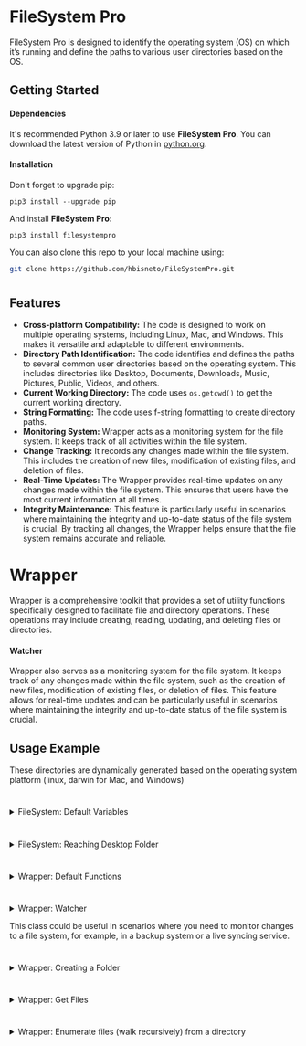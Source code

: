 # FileSystem Pro

FileSystem Pro is designed to identify the operating system (OS) on which it’s running and define the paths to various user directories based on the OS.

## Getting Started

#### Dependencies

It's recommended Python 3.9 or later to use **FileSystem Pro**. You can download the latest version of Python in [python.org](https://www.python.org/).

#### Installation

Don't forget to upgrade pip:

```
pip3 install --upgrade pip
```

And install **FileSystem Pro:**

```
pip3 install filesystempro
```

You can also clone this repo to your local machine using:

```sh
git clone https://github.com/hbisneto/FileSystemPro.git
```

#

## Features
- **Cross-platform Compatibility:** The code is designed to work on multiple operating systems, including Linux, Mac, and Windows. This makes it versatile and adaptable to different environments.
- **Directory Path Identification:** The code identifies and defines the paths to several common user directories based on the operating system. This includes directories like Desktop, Documents, Downloads, Music, Pictures, Public, Videos, and others.
- **Current Working Directory:** The code uses `os.getcwd()` to get the current working directory.
- **String Formatting:** The code uses f-string formatting to create directory paths.
- **Monitoring System:** Wrapper acts as a monitoring system for the file system. It keeps track of all activities within the file system.
- **Change Tracking:** It records any changes made within the file system. This includes the creation of new files, modification of existing files, and deletion of files.
- **Real-Time Updates:** The Wrapper provides real-time updates on any changes made within the file system. This ensures that users have the most current information at all times.
- **Integrity Maintenance:** This feature is particularly useful in scenarios where maintaining the integrity and up-to-date status of the file system is crucial. By tracking all changes, the Wrapper helps ensure that the file system remains accurate and reliable.

#

# Wrapper

Wrapper is a comprehensive toolkit that provides a set of utility functions specifically designed to facilitate file and directory operations. These operations may include creating, reading, updating, and deleting files or directories.

#### Watcher

Wrapper also serves as a monitoring system for the file system. It keeps track of any changes made within the file system, such as the creation of new files, modification of existing files, or deletion of files. This feature allows for real-time updates and can be particularly useful in scenarios where maintaining the integrity and up-to-date status of the file system is crucial.

## Usage Example

These directories are dynamically generated based on the operating system platform (linux, darwin for Mac, and Windows)
#

<details>
<summary>FileSystem: Default Variables</summary>

```py
import filesystem as fs

# prints the current directory
print(fs.CURRENT_LOCATION)

# prints the User directory
print(fs.user)

# prints the Desktop directory
print(fs.desktop)

# prints the Documents directory
print(fs.documents)

# prints the Downloads directory
print(fs.downloads)

# prints the Music directory
print(fs.music)

# prints the Pictures directory
print(fs.pictures)

# prints the Public directory
print(fs.public)

# prints the Videos directory
print(fs.videos)

# prints Templates directory folder in Linux Environments
print(fs.linux_templates) # (specific to Linux)

# prints Applications directory folder in macOS Environments
print(fs.mac_applications) # (specific to Mac)

# prints Movies directory folder in macOS Environments
print(fs.mac_movies) # (specific to Mac)

# prints ApplicationData directory folder in Windows Environments
print(fs.windows_applicationData) # (specific to Windows)

# prints LocalAppData directory folder in Windows Environments
print(fs.windows_localappdata) # (specific to Windows)

# prints Temp directory folder in Windows Environments
print(fs.windows_temp) # (specific to Windows)

# prints Favorites directory folder in Windows Environments
print(fs.windows_favorites) # (specific to Windows)
```

</details>

#

<details>
<summary>FileSystem: Reaching Desktop Folder</summary>

The following example shows how to get the `Desktop` directory path

```py
import filesystem as fs

desk = fs.desktop

print(desk)
```

Output:

```sh
## On Linux
/home/YOU/Desktop

## On macOS
/Users/YOU/Desktop

## On Windows
C:\Users\YOU\Desktop
```
</details>

#

<details>
<summary>Wrapper: Default Functions</summary>

1. `create_directory(path, create_subdirs=True)`: This function is used to create a directory at the specified `path`. If `create_subdirs` is `True`, the function creates all intermediate-level directories needed to contain the leaf directory. If `create_subdirs` is `False`, the function will raise an error if the directory already exists or if any intermediate-level directories in the path do not exist. Default is **`True`**
<br>If the directories already exist, it does nothing.

2. `create_file(file_name, path, text)`: This function opens a file with the name `file_name` in the directory specified by `path` and writes the content of `text` into the file.

3. `delete(path, recursive=False)`: This function is designed to delete a directory at a given `path`.
<br>If `recursive` is set to `True`, the function will delete the directory and all its contents. If it’s `False`, the function will only delete the directory if it’s empty. Default is **`False`**.

4. `enumerate_files(path)`: This function performs a depth-first traversal of the directory tree at the given path (after expanding any user home directory symbols). It returns a list of dictionaries containing the attributes of each file and directory in the tree.

5. `get_files(path)`: This function takes a path as input (which can include wildcards), expands any user home directory symbols (`~`), and returns a list of dictionaries containing the attributes of each file or directory that matches the path.

6. `get_path_properties(pathname)`: This function takes a file or directory path as input and returns a dictionary containing various attributes of the file or directory. These attributes include the time of last modification, creation time, last access time, name, size, absolute path, parent directory, whether it's a directory or file or link, whether it exists, and its extension (if it's a file).

7. `list_directories(path)`: This function returns a list of all the directories in a given directory.

8. `list_files(path)`: This function returns a list of all the files in a given directory.

9. `make_zip(source, destination)`: This function is used to create a zip archive of a given source directory and move it to a specified destination.

</details>

#

<details>
<summary>Wrapper: Watcher</summary>

Wrapper Watcher is used to monitor changes in a file system.

- `__init__(self, root)`: This is the constructor method that initializes the `Watcher` object with a root directory to watch. It also saves the current state of the file system in `self.saved_state`.

- `get_state(self, path)`: This method returns a dictionary where the keys are the absolute paths of all files in the given path and the values are file metadata obtained from the `core.enumerate_files(path)` function.

- `diff(self)`: This method compares the current state of the file system with the saved state and identifies any changes (created, updated, or removed files). It returns a list of dictionaries where each dictionary contains the metadata of a changed file and an additional key "change" indicating the type of change.

- `__str__(self)`: This method returns a string representation of the `Watcher` object.
</details>

This class could be useful in scenarios where you need to monitor changes to a file system, for example, in a backup system or a live syncing service.

#

<details>
<summary>Wrapper: Creating a Folder</summary>

The following example shows how to create a new directory named `database` inside the `Documents` directory using **Wrapper**

```py
import filesystem as fs
from filesystem import wrapper as wr

bd_folder = "database"
try:
   wr.create_directory(f'{fs.documents}/{bd_folder}')
except:
   print("Could`t create the folder")
```
</details>

#

<details>
<summary>Wrapper: Get Files</summary>

#### Get files

The following example shows how to get files information from 'Downloads' folder.

```py
# Let's use 'Downloads' folder as example
# That's why I'll import filesystem
import filesystem as fs
# Let's use Wrapper to get info from files in 'Downloads' folder
from filesystem import wrapper as wr
```

```py
# Using the get_files syntax
pointers = wr.get_files(f'{fs.downloads}/*')

print(pointers)
```

Output:

```sh
[{'modified': 1695535334.1411633, 'created': 1697604128.7045012, 'access': 1697604129.781534, 'name': 'CLI.py', 'size': 3345, 'abspath': '/Users/YOU/Downloads/CLI.py', 'dirname': '/Users/YOU/Downloads', 'is_dir': False, 'is_file': True, 'is_link': False, 'exists': True, 'ext': 'py'}, {'modified': 1697605101.6574, 'created': 1697683292.4821024, 'access': 1697683294.46923, 'name': 'Python_Logo.png', 'size': 747809, 'abspath': '/Users/YOU/Downloads/Python_Logo.png', 'dirname': '/Users/YOU/Downloads', 'is_dir': False, 'is_file': True, 'is_link': False, 'exists': True, 'ext': 'png'}, {'modified': 1697681746.0940206, 'created': 1697682027.268841, 'access': 1697682292.5433743, 'name': 'Sample_File.py', 'size': 1031, 'abspath': '/Users/YOU/Downloads/Sample_File.py', 'dirname': '/Users/YOU/Downloads', 'is_dir': False, 'is_file': True, 'is_link': False, 'exists': True, 'ext': 'py'}]
```

#

#### Filter files by extension
The following example is using a list comprehension to filter out files with extension `.py` from the pointers list:

```py
py_files = [x for x in pointers if x["ext"] == "py"]
print(py_files)
```

```sh
[{'modified': 1695535334.1411633, 'created': 1697604128.7045012, 'access': 1697604129.781534, 'name': 'CLI.py', 'size': 3345, 'abspath': '/Users/YOU/Downloads/CLI.py', 'dirname': '/Users/YOU/Downloads', 'is_dir': False, 'is_file': True, 'is_link': False, 'exists': True, 'ext': 'py'}, {'modified': 1697681746.0940206, 'created': 1697682027.268841, 'access': 1697681829.0075543, 'name': 'Sample_File.py', 'size': 1031, 'abspath': '/Users/YOU/Downloads/Sample_File.py', 'dirname': '/Users/YOU/Downloads', 'is_dir': False, 'is_file': True, 'is_link': False, 'exists': True, 'ext': 'py'}]
```

#

#### Get file names inside the filter
The following code is using a list comprehension that prints the names of all filtered files in the `py_files` list:

```py
print([x["name"] for x in py_files])
```

Output:

```sh
['CLI.py', 'Sample_File.py']
```
</details>

#

<details>
<summary>Wrapper: Enumerate files (walk recursively) from a directory</summary>

The following code is using a list comprehension to generate a list of all files in the `downloads` directory:

```py
tree = [x for x in wr.enumerate_files(fs.downloads)]
print(tree)
```

Output:

```sh
[{'modified': 1697683292.4821026, 'created': 1697683292.4821026, 'access': 1697683292.484029, 'name': 'Downloads', 'size': 224, 'abspath': '/Users/YOU/Downloads', 'dirname': '/Users/YOU', 'is_dir': True, 'is_file': False, 'is_link': False, 'exists': True, 'ext': ''}, {'modified': 1697683288.8639557, 'created': 1697683288.8639557, 'access': 1697602943.1846778, 'name': '.DS_Store', 'size': 6148, 'abspath': '/Users/YOU/Downloads/.DS_Store', 'dirname': '/Users/YOU/Downloads', 'is_dir': False, 'is_file': True, 'is_link': False, 'exists': True, 'ext': 'DS_Store'}, {'modified': 1690685751.342114, 'created': 1690685751.4194765, 'access': 1690685751.342114, 'name': '.localized', 'size': 0, 'abspath': '/Users/YOU/Downloads/.localized', 'dirname': '/Users/YOU/Downloads', 'is_dir': False, 'is_file': True, 'is_link': False, 'exists': True, 'ext': 'localized'}, {'modified': 1695535334.1411633, 'created': 1697604128.7045012, 'access': 1697604129.781534, 'name': 'CLI.py', 'size': 3345, 'abspath': '/Users/YOU/Downloads/CLI.py', 'dirname': '/Users/YOU/Downloads', 'is_dir': False, 'is_file': True, 'is_link': False, 'exists': True, 'ext': 'py'}, {'modified': 1697605101.6574, 'created': 1697683292.4821024, 'access': 1697683294.46923, 'name': 'Python_Logo.png', 'size': 747809, 'abspath': '/Users/YOU/Downloads/Python_Logo.png', 'dirname': '/Users/YOU/Downloads', 'is_dir': False, 'is_file': True, 'is_link': False, 'exists': True, 'ext': 'png'}, {'modified': 1697681746.0940206, 'created': 1697682027.268841, 'access': 1697682292.5433743, 'name': 'Sample_File.py', 'size': 1031, 'abspath': '/Users/YOU/Downloads/Sample_File.py', 'dirname': '/Users/YOU/Downloads', 'is_dir': False, 'is_file': True, 'is_link': False, 'exists': True, 'ext': 'py'}]
```

#

Copyright © 2023 Bisneto Inc. All rights reserved.
